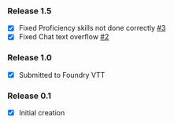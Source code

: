 ### Release 1.5
- [x] Fixed Proficiency skills not done correctly [#3](https://github.com/bithir/dragonbane-bithir-mod/issues/3)
- [x] Fixed Chat text overflow [#2](https://github.com/bithir/dragonbane-bithir-mod/issues/2)
### Release 1.0
- [x] Submitted to Foundry VTT
### Release 0.1
- [x] Initial creation
